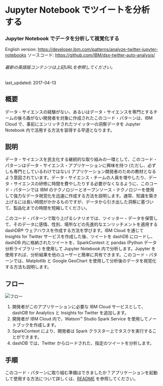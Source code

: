 # Jupyter Notebook でツイートを分析する

### Jupyter Notebook でデータを分析して視覚化する

English version: https://developer.ibm.com/patterns/analyze-twitter-jupyter-notebooks
  ソースコード: https://github.com/IBM/dsx-twitter-auto-analysis/

###### 最新の英語版コンテンツは上記URLを参照してください。
last_updated: 2017-04-13

 
## 概要

データ・サイエンスの経験がない、あるいはデータ・サイエンスを専門とするチームの後ろ盾がない開発者を対象に作成されたこのコード・パターンは、IBM Cloud で、事前にエンリッチされたツイッターの洞察データを Jupyter Notebook 内で活用する方法を習得する早道となります。

## 説明

データ・サイエンスを民主化する継続的な取り組みの一環として、このコード・パターンはデータ・サイエンス・アプリケーションに興味を持つ (ただし、必ずしも専門としているわけではない) アプリケーション開発者のための教材となるよう意図されています。データ・サイエンス・チームの人員を増やしたり、データ・サイエンスの研修に時間を費やしたりする必要がなくなるように、このコード・パターンでは IBM のテクノロジーとオープンソース・テクノロジーを使用して強力なデータ視覚化を迅速に作成する方法を説明します。通常、知識を築き上げるには長い時間がかかるものですが、データから引き出した洞察に基づいて、製品化までの時間を短縮してください。

このコード・パターンで取り上げるシナリオでは、ツイッター・データを保管して、そのデータに感情、性別、場所などの先進的なエンリッチメントを適用する dashDB&reg; ウェアハウスを作成する方法を学びます。IBM Cloud を通じて Insights for Twitter サービスを作成した後、ツイートを dashDB にロードし、dashDB 内に格納されたツイートを、SparkContext と pandas (Python データ分析ライブラリー) を使用して Jupyter Notebook 内で分析します。Jupyter を使用すれば、分析結果を他のユーザーと簡単に共有できます。このコード・パターンでは、Matplotlib と Google GeoChart を使用して分析後のデータを視覚化する方法も説明します。

## フロー

![フロー](../../images/arch-twitter-jupyter.png)

1. 開発者がこのアプリケーションに必要な IBM Cloud サービスとして、dashDB for Analytics と Insights for Twitter を追加します。
1. 開発者が IBM Cloud 内で、Watson™ Studio Spark Service を使用してノートブックを作成します。
1. SparkContext により、開発者は Spark クラスター上でタスクを実行することができます。
1. dashDB では、Twitter からロードされた、指定のツイートを分析します。

## 手順

このコード・パターンに取り組む準備はできましたか？アプリケーションを起動して使用する方法について詳しくは、[README](https://github.com/IBM/dsx-twitter-auto-analysis/blob/master/README.md) を参照してください。
